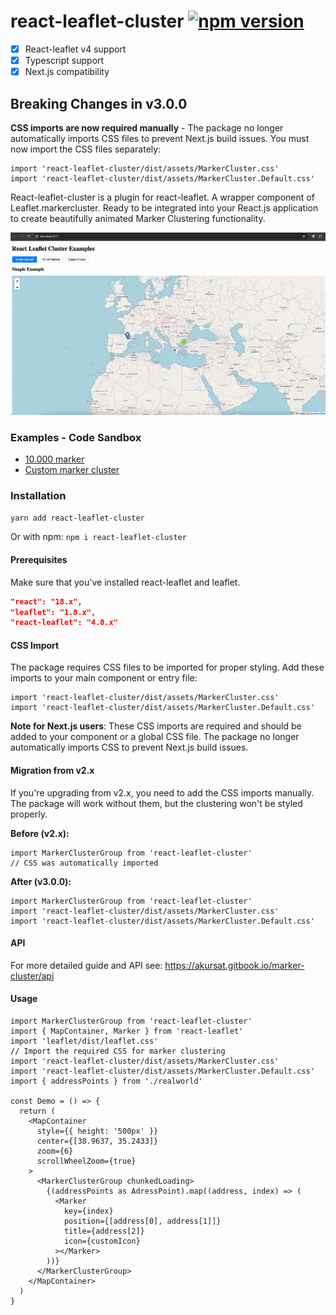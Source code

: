 # react-leaflet-cluster [![npm version](https://img.shields.io/npm/v/react-leaflet-cluster.svg)](https://www.npmjs.com/package/react-leaflet-cluster)

- [x] React-leaflet v4 support
- [x] Typescript support
- [x] Next.js compatibility

## Breaking Changes in v3.0.0

**CSS imports are now required manually** - The package no longer automatically imports CSS files to prevent Next.js build issues. You must now import the CSS files separately:

```tsx
import 'react-leaflet-cluster/dist/assets/MarkerCluster.css'
import 'react-leaflet-cluster/dist/assets/MarkerCluster.Default.css'
```

React-leaflet-cluster is a plugin for react-leaflet. A wrapper component of Leaflet.markercluster. Ready to be integrated into your React.js application to create beautifully animated Marker Clustering functionality.

![](showcase.gif)

### Examples - Code Sandbox

- [10.000 marker](https://codesandbox.io/s/hidden-breeze-nrd3e?fontsize=14&hidenavigation=1&theme=dark)
- [Custom marker cluster](https://codesandbox.io/s/beautiful-pike-j2l0w?file=/src/App.tsx)

### Installation

`yarn add react-leaflet-cluster`

Or with npm:
`npm i react-leaflet-cluster`

#### Prerequisites

Make sure that you've installed react-leaflet and leaflet.

```json
"react": "18.x",
"leaflet": "1.8.x",
"react-leaflet": "4.0.x"
```

#### CSS Import

The package requires CSS files to be imported for proper styling. Add these imports to your main component or entry file:

```tsx
import 'react-leaflet-cluster/dist/assets/MarkerCluster.css'
import 'react-leaflet-cluster/dist/assets/MarkerCluster.Default.css'
```

**Note for Next.js users**: These CSS imports are required and should be added to your component or a global CSS file. The package no longer automatically imports CSS to prevent Next.js build issues.

#### Migration from v2.x

If you're upgrading from v2.x, you need to add the CSS imports manually. The package will work without them, but the clustering won't be styled properly.

**Before (v2.x):**

```tsx
import MarkerClusterGroup from 'react-leaflet-cluster'
// CSS was automatically imported
```

**After (v3.0.0):**

```tsx
import MarkerClusterGroup from 'react-leaflet-cluster'
import 'react-leaflet-cluster/dist/assets/MarkerCluster.css'
import 'react-leaflet-cluster/dist/assets/MarkerCluster.Default.css'
```

#### API

For more detailed guide and API see:
https://akursat.gitbook.io/marker-cluster/api

#### Usage

```tsx
import MarkerClusterGroup from 'react-leaflet-cluster'
import { MapContainer, Marker } from 'react-leaflet'
import 'leaflet/dist/leaflet.css'
// Import the required CSS for marker clustering
import 'react-leaflet-cluster/dist/assets/MarkerCluster.css'
import 'react-leaflet-cluster/dist/assets/MarkerCluster.Default.css'
import { addressPoints } from './realworld'

const Demo = () => {
  return (
    <MapContainer
      style={{ height: '500px' }}
      center={[38.9637, 35.2433]}
      zoom={6}
      scrollWheelZoom={true}
    >
      <MarkerClusterGroup chunkedLoading>
        {(addressPoints as AdressPoint).map((address, index) => (
          <Marker
            key={index}
            position={[address[0], address[1]]}
            title={address[2]}
            icon={customIcon}
          ></Marker>
        ))}
      </MarkerClusterGroup>
    </MapContainer>
  )
}
```
